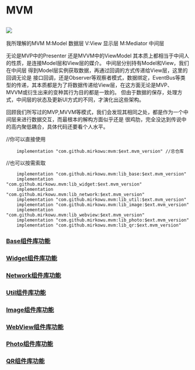 # MVM
[![](https://jitpack.io/v/mirkowu/mvm.svg)](https://jitpack.io/#mirkowu/mvm)
-----------------------------------
我所理解的MVM
M:Model 数据层
V:View 显示层
M:Mediator 中间层


无论是MVP中的Presenter 还是MVVM中的ViewModel 其本质上都相当于中间人的性质，是连接Model层和View层的媒介。
中间层分别持有Model和View，我们在中间层 得到Model层实例获取数据，再通过回调的方式传递给View层，这里的回调无论是
接口回调，还是Observer等观察者模式，数据绑定，EventBus等类型的传递，其本质都是为了将数据传递给View层，在这方面无论是MVP、
MVVM或衍生出来的变种其行为目的都是一致的。
但由于数据的保存，处理方式，中间层的状态及更新UI方式的不同，才演化出这些架构。

回顾我们所写过的MVP,MVVM等模式，我们会发现其相同之处，都是作为一个中间层来进行数据交互，而最根本的解构方面似乎还是
很鸡肋，完全没达到传说中的高内聚低耦合，具体代码还要看个人水平。

//你可以直接使用
```
    implementation "com.github.mirkowu:mvm:$ext.mvm_version" //总仓库

```
//也可以按需索取
```
    implementation "com.github.mirkowu.mvm:lib_base:$ext.mvm_version"
    implementation "com.github.mirkowu.mvm:lib_widget:$ext.mvm_version"
    implementation "com.github.mirkowu.mvm:lib_network:$ext.mvm_version"
    implementation "com.github.mirkowu.mvm:lib_util:$ext.mvm_version"
    implementation "com.github.mirkowu.mvm:lib_image:$ext.mvm_version"
    implementation "com.github.mirkowu.mvm:lib_webview:$ext.mvm_version"
    implementation "com.github.mirkowu.mvm:lib_photo:$ext.mvm_version"
    implementation "com.github.mirkowu.mvm:lib_qr:$ext.mvm_version"
```

### [Base组件库功能](https://github.com/MirkoWu/MVM/tree/master/lib_base)

### [Widget组件库功能](https://github.com/MirkoWu/MVM/tree/master/lib_widget)

### [Network组件库功能](https://github.com/MirkoWu/MVM/tree/master/lib_network)

### [Util组件库功能](https://github.com/MirkoWu/MVM/tree/master/lib_util)

### [Image组件库功能](https://github.com/MirkoWu/MVM/tree/master/lib_image)

### [WebView组件库功能](https://github.com/MirkoWu/MVM/tree/master/lib_webview)

### [Photo组件库功能](https://github.com/MirkoWu/MVM/tree/master/lib_photo)

### [QR组件库功能](https://github.com/MirkoWu/MVM/tree/master/lib_qr)


